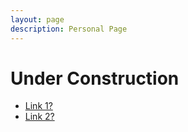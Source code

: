 ```yaml
---
layout: page
description: Personal Page 
---
```


# Under Construction

- [Link 1?](/pages/projects.html)
- [Link 2?](/pages/test.html)